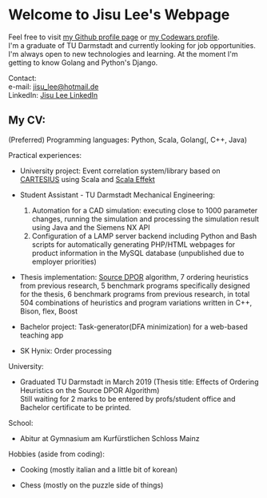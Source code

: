 # Welcome to Jisu Lee's Webpage

Feel free to visit [my Github profile page](https://github.com/lee195/) or [my Codewars profile](https://www.codewars.com/users/lee195).   
I'm a graduate of TU Darmstadt and currently looking for job opportunities. I'm always open to new technologies and learning. At the moment I'm getting to know Golang and Python's Django.

Contact:    
  e-mail: jisu_lee@hotmail.de   
  LinkedIn: [Jisu Lee LinkedIn](https://www.linkedin.com/in/jisu-lee-599a29182/)

## My CV:

(Preferred) Programming languages: Python, Scala, Golang(, C++, Java)   

Practical experiences:
- University project: Event correlation system/library based on [CARTESIUS](http://www.st.informatik.tu-darmstadt.de/artifacts/corrl/cartesius_preprint.pdf) using Scala and [Scala Effekt](https://github.com/b-studios/scala-effekt)   

- Student Assistant - TU Darmstadt Mechanical Engineering:
  1. Automation for a CAD simulation: executing close to 1000 parameter changes, running the simulation and processing the simulation result using Java and the Siemens NX API
  2. Configuration of a LAMP server backend including Python and Bash scripts for automatically generating PHP/HTML webpages for product information in the MySQL database (unpublished due to employer priorities)
- Thesis implementation: [Source DPOR](http://user.it.uu.se/~parosh/publications/papers/popl2014.pdf) algorithm, 7 ordering heuristics from previous research, 5 benchmark programs specifically designed for the thesis, 6 benchmark programs from previous research, in total 504 combinations of heuristics and program variations written in C++, Bison, flex, Boost    

- Bachelor project: Task-generator(DFA minimization) for a web-based teaching app    

- SK Hynix: Order processing

University:
- Graduated TU Darmstadt in March 2019 (Thesis title: Effects of Ordering Heuristics on the Source DPOR Algorithm)   
Still waiting for 2 marks to be entered by profs/student office and Bachelor certificate to be printed.   

School:
- Abitur at Gymnasium am Kurfürstlichen Schloss Mainz

Hobbies (aside from coding):
- Cooking (mostly italian and a little bit of korean)   

- Chess (mostly on the puzzle side of things)
